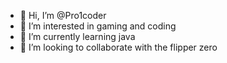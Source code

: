 - 👋 Hi, I’m @Pro1coder
- 👀 I’m interested in gaming and coding
- 🌱 I’m currently learning java
- 💞️ I’m looking to collaborate with the flipper zero

<!---
Pro1coder/Pro1coder is a ✨ special ✨ repository because its `README.md` (this file) appears on your GitHub profile.
You can click the Preview link to take a look at your changes.
--->
